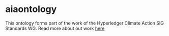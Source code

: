 # aiaontology
This ontology forms part of the work of the Hyperledger Climate Action SIG Standards WG. 
Read more about out work [here](https://wiki.hyperledger.org/display/CASIG/Standards+WG)
